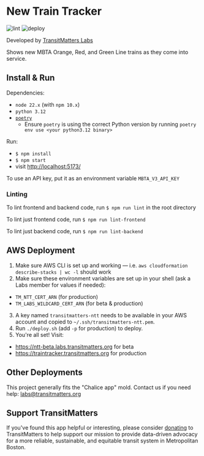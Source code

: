 # New Train Tracker
![lint](https://github.com/transitmatters/new-train-tracker/workflows/lint/badge.svg?branch=main)
![deploy](https://github.com/transitmatters/new-train-tracker/workflows/deploy/badge.svg?branch=main)

Developed by [TransitMatters Labs](https://transitmatters.org/transitmatters-labs)

Shows new MBTA Orange, Red, and Green Line trains as they come into service.

## Install & Run
Dependencies:
- `node 22.x` (with `npm 10.x`)
- `python 3.12`
- [`poetry`](https://python-poetry.org/)
  - Ensure `poetry` is using the correct Python version by running `poetry env use <your python3.12 binary>`

Run:
- `$ npm install`
- `$ npm start`
- visit [http://localhost:5173/](http://localhost:5173/)

To use an API key, put it as an environment variable `MBTA_V3_API_KEY`

### Linting
To lint frontend and backend code, run `$ npm run lint` in the root directory

To lint just frontend code, run `$ npm run lint-frontend`

To lint just backend code, run `$ npm run lint-backend`

## AWS Deployment
1. Make sure AWS CLI is set up and working — i.e. `aws cloudformation describe-stacks | wc -l` should work
2. Make sure these environment variables are set up in your shell (ask a Labs member for values if needed):
  - `TM_NTT_CERT_ARN` (for production)
  - `TM_LABS_WILDCARD_CERT_ARN` (for beta & production)
3. A key named `transitmatters-ntt` needs to be available in your AWS account and copied to `~/.ssh/transitmatters-ntt.pem`.
4. Run `./deploy.sh` (add `-p` for production) to deploy.
5. You're all set! Visit:
- https://ntt-beta.labs.transitmatters.org for beta
- https://traintracker.transitmatters.org for production

## Other Deployments
This project generally fits the "Chalice app" mold. Contact us if you need help: labs@transitmatters.org

## Support TransitMatters
If you've found this app helpful or interesting, please consider [donating](https://transitmatters.org/donate) to TransitMatters to help support our mission to provide data-driven advocacy for a more reliable, sustainable, and equitable transit system in Metropolitan Boston.
